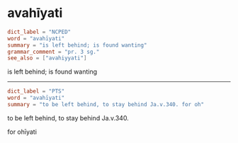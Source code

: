 # avahīyati

``` toml
dict_label = "NCPED"
word = "avahīyati"
summary = "is left behind; is found wanting"
grammar_comment = "pr. 3 sg."
see_also = ["avahiyyati"]
```

is left behind; is found wanting

--------------------

``` toml
dict_label = "PTS"
word = "avahīyati"
summary = "to be left behind, to stay behind Ja.v.340. for oh"
```

to be left behind, to stay behind Ja.v.340.

for ohīyati

